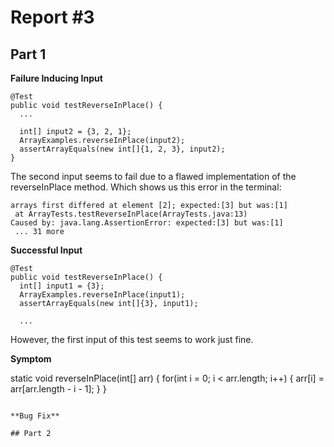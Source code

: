 # Report #3
## Part 1
**Failure Inducing Input**
```
@Test 
public void testReverseInPlace() {
  ...

  int[] input2 = {3, 2, 1};
  ArrayExamples.reverseInPlace(input2);
  assertArrayEquals(new int[]{1, 2, 3}, input2);
}
```

The second input seems to fail due to a flawed implementation of the reverseInPlace method. Which shows us this error in the terminal:
```
arrays first differed at element [2]; expected:[3] but was:[1]
 at ArrayTests.testReverseInPlace(ArrayTests.java:13)
Caused by: java.lang.AssertionError: expected:[3] but was:[1]
 ... 31 more
```

**Successful Input**
```
@Test 
public void testReverseInPlace() {
  int[] input1 = {3};
  ArrayExamples.reverseInPlace(input1);
  assertArrayEquals(new int[]{3}, input1);

  ...
```

However, the first input of this test seems to work just fine.

**Symptom**

static void reverseInPlace(int[] arr) {
    for(int i = 0; i < arr.length; i++) {
      arr[i] = arr[arr.length - i - 1];
    }
  }
```

**Bug Fix**

## Part 2
